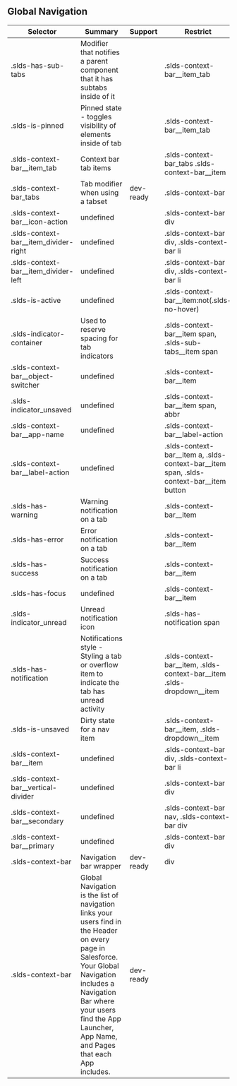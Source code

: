 

## Global Navigation

| Selector | Summary | Support | Restrict | Variant | Modifier |
|-------|-------|-------|-------|-------|-------|
| .slds-has-sub-tabs | Modifier that notifies a parent component that it has subtabs inside of it |   | .slds-context-bar__item_tab |   |   |
| .slds-is-pinned | Pinned state - toggles visibility of elements inside of tab |   | .slds-context-bar__item_tab |   | true |
| .slds-context-bar__item_tab | Context bar tab items |   | .slds-context-bar_tabs .slds-context-bar__item |   |   |
| .slds-context-bar_tabs | Tab modifier when using a tabset | dev-ready | .slds-context-bar | true |   |
| .slds-context-bar__icon-action | undefined |   | .slds-context-bar div |   |   |
| .slds-context-bar__item_divider-right | undefined |   | .slds-context-bar div, .slds-context-bar li |   |   |
| .slds-context-bar__item_divider-left | undefined |   | .slds-context-bar div, .slds-context-bar li |   |   |
| .slds-is-active | undefined |   | .slds-context-bar__item:not(.slds-no-hover) |   | true |
| .slds-indicator-container | Used to reserve spacing for tab indicators |   | .slds-context-bar__item span, .slds-sub-tabs__item span |   |   |
| .slds-context-bar__object-switcher | undefined |   | .slds-context-bar__item |   |   |
| .slds-indicator_unsaved | undefined |   | .slds-context-bar__item span, abbr |   |   |
| .slds-context-bar__app-name | undefined |   | .slds-context-bar__label-action |   |   |
| .slds-context-bar__label-action | undefined |   | .slds-context-bar__item a, .slds-context-bar__item span, .slds-context-bar__item button |   |   |
| .slds-has-warning | Warning notification on a tab |   | .slds-context-bar__item |   |   |
| .slds-has-error | Error notification on a tab |   | .slds-context-bar__item |   |   |
| .slds-has-success | Success notification on a tab |   | .slds-context-bar__item |   |   |
| .slds-has-focus | undefined |   | .slds-context-bar__item |   | true |
| .slds-indicator_unread | Unread notification icon |   | .slds-has-notification span |   |   |
| .slds-has-notification | Notifications style - Styling a tab or overflow item to indicate the tab has unread activity |   | .slds-context-bar__item, .slds-context-bar__item .slds-dropdown__item |   |   |
| .slds-is-unsaved | Dirty state for a nav item |   | .slds-context-bar__item, .slds-dropdown__item |   |   |
| .slds-context-bar__item | undefined |   | .slds-context-bar div, .slds-context-bar li |   |   |
| .slds-context-bar__vertical-divider | undefined |   | .slds-context-bar div |   |   |
| .slds-context-bar__secondary | undefined |   | .slds-context-bar nav, .slds-context-bar div |   |   |
| .slds-context-bar__primary | undefined |   | .slds-context-bar div |   |   |
| .slds-context-bar | Navigation bar wrapper | dev-ready | div | true |   |
| .slds-context-bar | Global Navigation is the list of navigation links your users find in the Header on every page in Salesforce. Your Global Navigation includes a Navigation Bar where your users find the App Launcher, App Name, and Pages that each App includes. | dev-ready |   |   |   |